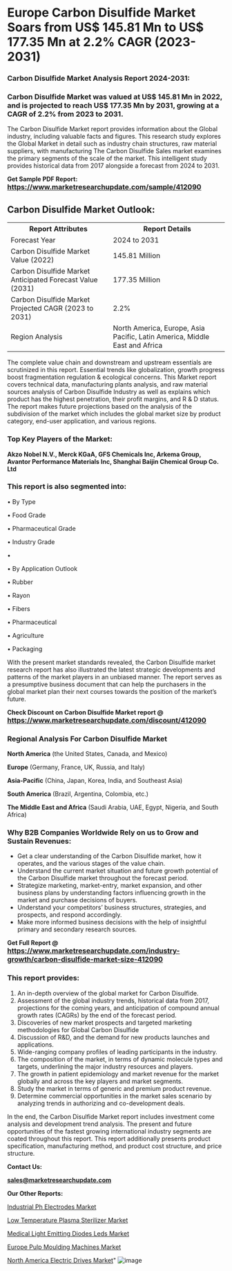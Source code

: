 # Europe Carbon Disulfide Market Soars from US$ 145.81 Mn to US$ 177.35 Mn at 2.2% CAGR (2023-2031)

<strong><h3>Carbon Disulfide Market Analysis Report 2024-2031:</h3></strong>

<strong><h3>Carbon Disulfide Market was valued at US$ 145.81 Mn in 2022, and is projected to reach US$ 177.35 Mn by 2031, growing at a CAGR of 2.2% from 2023 to 2031.</h3></strong>

The Carbon Disulfide Market report provides information about the Global industry, including valuable facts and figures. This research study explores the Global Market in detail such as industry chain structures, raw material suppliers, with manufacturing The Carbon Disulfide Sales market examines the primary segments of the scale of the market. This intelligent study provides historical data from 2017 alongside a forecast from 2024 to 2031.

<strong>Get Sample PDF Report: <a href=https://www.marketresearchupdate.com/sample/412090><font size=3 color=#0000ff>https://www.marketresearchupdate.com/sample/412090</font></a></strong>

<html>
<body>

<h2>Carbon Disulfide Market Outlook:</h2>

<table>
  <tr>
    <th>Report Attributes</th>
    <th>Report Details</th>
  </tr>
  <tr>
    <td>Forecast Year</td>
    <td>2024 to 2031</td>
  </tr>
  <tr>
    <td>Carbon Disulfide Market Value (2022)</td>
    <td>145.81 Million</td>
  </tr>
  <tr>
    <td>Carbon Disulfide Market Anticipated Forecast Value (2031)</td>
    <td>177.35 Million</td>
  </tr>
  <tr>
    <td>Carbon Disulfide Market Projected CAGR (2023 to 2031)</td>
    <td>2.2%</td>
  </tr>
  <tr>
    <td>Region Analysis</td>
    <td>North America, Europe, Asia Pacific, Latin America, Middle East and Africa</td>
  </tr>
</table>

</body>
</html>

The complete value chain and downstream and upstream essentials are scrutinized in this report. Essential trends like globalization, growth progress boost fragmentation regulation &amp; ecological concerns. This Market report covers technical data, manufacturing plants analysis, and raw material sources analysis of Carbon Disulfide Industry as well as explains which product has the highest penetration, their profit margins, and R & D status. The report makes future projections based on the analysis of the subdivision of the market which includes the global market size by product category, end-user application, and various regions.

<strong><h3>Top Key Players of the Market:</h3></strong>

<strong>Akzo Nobel N.V., Merck KGaA, GFS Chemicals Inc, Arkema Group, Avantor Performance Materials Inc, Shanghai Baijin Chemical Group Co. Ltd</strong>

<strong><h3>This report is also segmented into:</h3></strong>

• By Type

• Food Grade

• Pharmaceutical Grade

• Industry Grade

• 

• By Application Outlook

• Rubber

• Rayon

• Fibers

• Pharmaceutical

• Agriculture

• Packaging

With the present market standards revealed, the Carbon Disulfide market research report has also illustrated the latest strategic developments and patterns of the market players in an unbiased manner. The report serves as a presumptive business document that can help the purchasers in the global market plan their next courses towards the position of the market’s future.

<strong>Check Discount on Carbon Disulfide Market report @ <a href=https://www.marketresearchupdate.com/discount/412090><font size=3 color=#0000ff>https://www.marketresearchupdate.com/discount/412090</font></a></strong>

<strong><h3>Regional Analysis For Carbon Disulfide Market</h3></strong>

<strong>North America</strong> (the United States, Canada, and Mexico)

<strong>Europe</strong> (Germany, France, UK, Russia, and Italy)

<strong>Asia-Pacific</strong> (China, Japan, Korea, India, and Southeast Asia)

<strong>South America</strong> (Brazil, Argentina, Colombia, etc.)

<strong>The Middle East and Africa</strong> (Saudi Arabia, UAE, Egypt, Nigeria, and South Africa)

<strong><h3>Why B2B Companies Worldwide Rely on us to Grow and Sustain Revenues:</h3></strong>
<ul>
  <li>Get a clear understanding of the Carbon Disulfide market, how it operates, and the various stages of the value chain.</li>
  <li>Understand the current market situation and future growth potential of the Carbon Disulfide market throughout the forecast period.</li>
  <li>Strategize marketing, market-entry, market expansion, and other business plans by understanding factors influencing growth in the market and purchase decisions of buyers.</li>
  <li>Understand your competitors’ business structures, strategies, and prospects, and respond accordingly.</li>
  <li>Make more informed business decisions with the help of insightful primary and secondary research sources.</li>
</ul>

<strong>Get Full Report @ <a href=https://www.marketresearchupdate.com/industry-growth/carbon-disulfide-market-size-412090><font size=3 color=#0000ff>https://www.marketresearchupdate.com/industry-growth/carbon-disulfide-market-size-412090</font></a></strong>

<strong><h3>This report provides:</h3></strong>
<ol>
  <li>An in-depth overview of the global market for Carbon Disulfide.</li>
  <li>Assessment of the global industry trends, historical data from 2017, projections for the coming years, and anticipation of compound annual growth rates (CAGRs) by the end of the forecast period.</li>
  <li>Discoveries of new market prospects and targeted marketing methodologies for Global Carbon Disulfide</li>
  <li>Discussion of R&amp;D, and the demand for new products launches and applications.</li>
  <li>Wide-ranging company profiles of leading participants in the industry.</li>
  <li>The composition of the market, in terms of dynamic molecule types and targets, underlining the major industry resources and players.</li>
  <li>The growth in patient epidemiology and market revenue for the market globally and across the key players and market segments.</li>
  <li>Study the market in terms of generic and premium product revenue.</li>
  <li>Determine commercial opportunities in the market sales scenario by analyzing trends in authorizing and co-development deals.</li>
</ol>

In the end, the Carbon Disulfide Market report includes investment come analysis and development trend analysis. The present and future opportunities of the fastest growing international industry segments are coated throughout this report. This report additionally presents product specification, manufacturing method, and product cost structure, and price structure.

<strong>Contact Us:</strong>

<strong>sales@marketresearchupdate.com</strong>

<strong>Our Other Reports:</strong>

<a href=https://www.linkedin.com/pulse/industrial-ph-electrodes-market-size-growth>Industrial Ph Electrodes Market</a>

<a href=https://www.linkedin.com/pulse/low-temperature-plasma-sterilizer-market-size-historical>Low Temperature Plasma Sterilizer Market</a>

<a href=https://www.linkedin.com/pulse/medical-light-emitting-diodes-leds-market-size-share-outlook>Medical Light Emitting Diodes Leds Market</a>

<a href=https://www.linkedin.com/pulse/europe-pulp-moulding-machines-market-2023-2030>Europe Pulp Moulding Machines Market</a>

<a href=https://www.linkedin.com/pulse/north-america-electric-drives-market-2023-size-share>North America Electric Drives Market</a>"
![image](https://github.com/rutujamande/Market-Report-Analysis/assets/158454097/0ba49d77-5893-443f-8842-4036f6f0cd2c)

